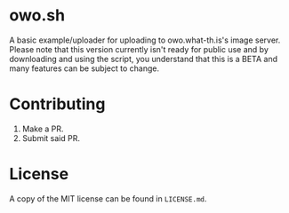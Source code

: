 # owo.sh

A basic example/uploader for uploading to owo.what-th.is's image server. Please note that this version currently isn't ready for public use and by downloading and using the script, you understand that this is a BETA and many features can be subject to change.

# Contributing

1. Make a PR.
2. Submit said PR.

# License
A copy of the MIT license can be found in `LICENSE.md`.